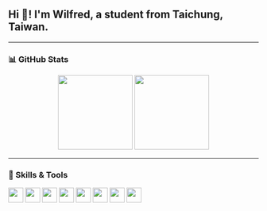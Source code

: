 <h2 align="left">Hi 👋! I'm Wilfred, a student from Taichung, Taiwan.</h2>

---

### 📊 GitHub Stats

<div align="center">
  <img src="https://github-readme-stats.vercel.app/api?username=Wilfred430&show_icons=true&include_all_commits=true&count_private=true&theme=tokyonight" height="150" />
  <img src="https://github-readme-stats.vercel.app/api/top-langs?username=Wilfred430&layout=compact&langs_count=6&theme=tokyonight" height="150" />
</div>

---

### 🧠 Skills & Tools

<div align="left">
  <img src="https://cdn.jsdelivr.net/gh/devicons/devicon/icons/python/python-original.svg" height="30" />
  <img src="https://cdn.jsdelivr.net/gh/devicons/devicon/icons/opencv/opencv-original.svg" height="30" />
  <img src="https://cdn.jsdelivr.net/gh/devicons/devicon/icons/jupyter/jupyter-original.svg" height="30" />
  <img src="https://cdn.jsdelivr.net/gh/devicons/devicon/icons/html5/html5-original.svg" height="30" />
  <img src="https://cdn.jsdelivr.net/gh/devicons/devicon/icons/css3/css3-original.svg" height="30" />
  <img src="https://cdn.jsdelivr.net/gh/devicons/devicon/icons/c/c-original.svg" height="30" />
<img src="https://cdn.jsdelivr.net/gh/devicons/devicon/icons/cplusplus/cplusplus-original.svg" height="30" />
  <img src="https://iconbuddy.com/icons/systemverilog.svg" height="30" /> 
</div>

<!--  
### 📈 Most Used Languages

<img src="./most_used_languages.png" alt="Most Used Languages Chart" width="600"/> 
-->
